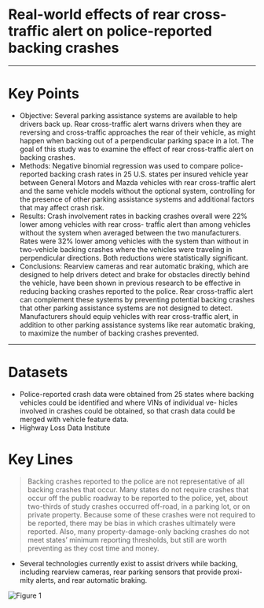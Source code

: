 # Real-world effects of rear cross-traffic alert on police-reported backing crashes

----------
# Key Points

- Objective: Several parking assistance systems are available to help drivers back up. Rear cross-traffic alert warns drivers when they are reversing and cross-traffic approaches the rear of their vehicle, as might happen when backing out of a perpendicular parking space in a lot. The goal of this study was to examine the effect of rear cross-traffic alert on backing crashes.
- Methods: Negative binomial regression was used to compare police-reported backing crash rates in 25 U.S. states per insured vehicle year between General Motors and Mazda vehicles with rear cross-traffic alert and the same vehicle models without the optional system, controlling for the presence of other parking assistance systems and additional factors that may affect crash risk.
- Results: Crash involvement rates in backing crashes overall were 22% lower among vehicles with rear cross- traffic alert than among vehicles without the system when averaged between the two manufacturers. Rates were 32% lower among vehicles with the system than without in two-vehicle backing crashes where the vehicles were traveling in perpendicular directions. Both reductions were statistically significant.
- Conclusions: Rearview cameras and rear automatic braking, which are designed to help drivers detect and brake for obstacles directly behind the vehicle, have been shown in previous research to be effective in reducing backing crashes reported to the police. Rear cross-traffic alert can complement these systems by preventing potential backing crashes that other parking assistance systems are not designed to detect. Manufacturers should equip vehicles with rear cross-traffic alert, in addition to other parking assistance systems like rear automatic braking, to maximize the number of backing crashes prevented.

----------

# Datasets
 - Police-reported crash data were obtained from 25 states where backing vehicles could be identified and where VINs of individual ve- hicles involved in crashes could be obtained, so that crash data could be merged with vehicle feature data.
 - Highway Loss Data Institute 

# Key Lines
> Backing crashes reported to the police are not representative of all backing crashes that occur. Many states do not require crashes that occur off the public roadway to be reported to the police, yet, about two-thirds of study crashes occurred off-road, in a parking lot, or on private property. Because some of these crashes were not required to be reported, there may be bias in which crashes ultimately were reported. Also, many property-damage-only backing crashes do not meet states’ minimum reporting thresholds, but still are worth preventing as they cost time and money. 

 - Several technologies currently exist to assist drivers while backing, including rearview cameras, rear parking sensors that provide proxi- mity alerts, and rear automatic braking.

![Figure 1](https://github.com/subasish/PaperNotes/tree/main/short_paper_notes/images/001.JPEG)
